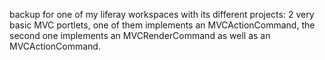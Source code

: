 backup for one of my liferay workspaces with its different projects: 2 very basic MVC portlets, one of them implements an MVCActionCommand, the second one implements an MVCRenderCommand as well as an MVCActionCommand.